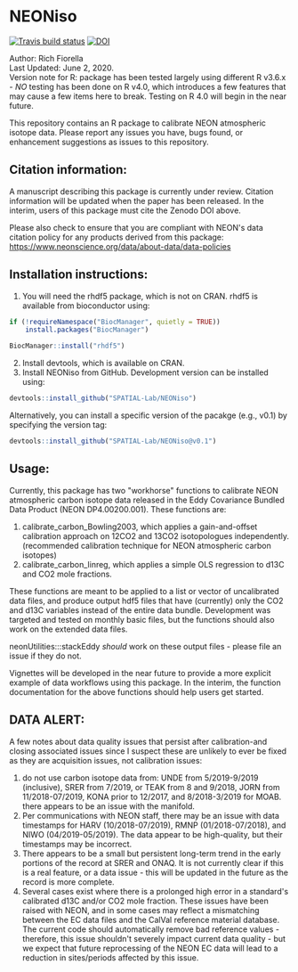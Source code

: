 # NEONiso

<!-- badges: start -->
  [![Travis build status](https://travis-ci.org/SPATIAL-Lab/NEONiso.svg?branch=master)](https://travis-ci.org/SPATIAL-Lab/NEONiso) [![DOI](https://zenodo.org/badge/188347333.svg)](https://zenodo.org/badge/latestdoi/188347333)
  
  <!-- badges: end -->

Author: Rich Fiorella \
Last Updated: June 2, 2020. \
Version note for R: package has been tested largely using different R v3.6.x - *NO* testing has been done on R v4.0, which introduces a few features that may cause a few items here to break. Testing on R 4.0 will begin in the near future.

This repository contains an R package to calibrate NEON atmospheric isotope data. 
Please report any issues you have, bugs found, or enhancement suggestions as issues to this repository.

## Citation information:
A manuscript describing this package is currently under review. Citation information will
be updated when the paper has been released. In the interim, users of this package must
cite the Zenodo DOI above.

Please also check to ensure that you are compliant with NEON's data citation policy for any
products derived from this package: https://www.neonscience.org/data/about-data/data-policies

## Installation instructions:
1) You will need the rhdf5 package, which is not on CRAN. rhdf5 is available from bioconductor using:
```R
if (!requireNamespace("BiocManager", quietly = TRUE))
    install.packages("BiocManager")

BiocManager::install("rhdf5")
```
2) Install devtools, which is available on CRAN.
3) Install NEONiso from GitHub. Development version can be installed using:
```R
devtools::install_github("SPATIAL-Lab/NEONiso")
```
Alternatively, you can install a specific version of the pacakge (e.g., v0.1)
by specifying the version tag:
```R
devtools::install_github("SPATIAL-Lab/NEONiso@v0.1")
```

## Usage:

Currently, this package has two "workhorse" functions to calibrate NEON atmospheric carbon
isotope data released in the Eddy Covariance Bundled Data Product (NEON DP4.00200.001). These functions are:
1) calibrate_carbon_Bowling2003, which applies a gain-and-offset calibration approach on 12CO2 and 13CO2 
isotopologues independently. (recommended calibration technique for NEON atmospheric carbon isotopes)
2) calibrate_carbon_linreg, which applies a simple OLS regression to d13C and CO2 mole fractions.

These functions are meant to be applied to a list or vector of uncalibrated data files, and produce output hdf5 files
that have (currently) only the CO2 and d13C variables instead of the entire data bundle. Development was targeted and 
tested on monthly basic files, but the functions should also work on the extended data files.

neonUtilities:::stackEddy *should* work on these output files - please file an issue if they do not.

Vignettes will be developed in the near future to provide a more explicit example of data workflows using this package.
In the interim, the function documentation for the above functions should help users get started.

## DATA ALERT:
A few notes about data quality issues that persist after calibration-and closing associated issues since I suspect these are unlikely to ever be fixed as they are acquisition issues, not calibration issues: 

1. do not use carbon isotope data from: UNDE from 5/2019-9/2019 (inclusive), SRER from 7/2019, or TEAK from 8 and 9/2018, JORN from 11/2018-07/2019, KONA prior to 12/2017, and 8/2018-3/2019 for MOAB. there appears to be an issue with the manifold.
2. Per communications with NEON staff, there may be an issue with data timestamps for HARV (10/2018-07/2019), RMNP (01/2018-07/2018), and NIWO (04/2019-05/2019). The data appear to be high-quality, but their timestamps may be incorrect.
3. There appears to be a small but persistent long-term trend in the early portions of the record at SRER and ONAQ. It is not currently clear if this is a real feature, or a data issue - this will be updated in the future as the record is more complete.
4. Several cases exist where there is a prolonged high error in a standard's calibrated d13C and/or CO2 mole fraction. These issues have been raised with NEON, and in some cases may reflect a mismatching between the EC data files and the CalVal reference material database. The current code should automatically remove bad reference values - therefore, this issue shouldn't severely impact current data quality - but we expect that future reprocessing of the NEON EC data will lead to a reduction in sites/periods affected by this issue.

